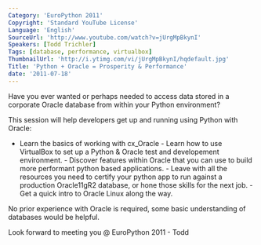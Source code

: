 ```yaml
---
Category: 'EuroPython 2011'
Copyright: 'Standard YouTube License'
Language: 'English'
SourceUrl: 'http://www.youtube.com/watch?v=jUrgMpBkynI'
Speakers: [Todd Trichler]
Tags: [database, performance, virtualbox]
ThumbnailUrl: 'http://i.ytimg.com/vi/jUrgMpBkynI/hqdefault.jpg'
Title: 'Python + Oracle = Prosperity & Performance'
date: '2011-07-18'
---
```

Have you ever wanted or perhaps needed to access data stored in a corporate
Oracle database from within your Python environment?

This session will help developers get up and running using Python with Oracle:
- Learn the basics of working with cx_Oracle - Learn how to use VirtualBox to
set up a Python & Oracle test and developement environment. - Discover
features within Oracle that you can use to build more performant python based
applications. - Leave with all the resources you need to certify your python
app to run against a production Oracle11gR2 database, or hone those skills for
the next job. - Get a quick intro to Oracle Linux along the way.

No prior experience with Oracle is required, some basic understanding of
databases would be helpful.

Look forward to meeting you @ EuroPython 2011 - Todd
